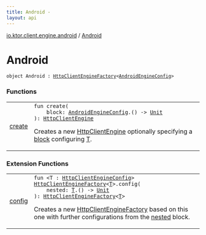 ```yaml
---
title: Android - 
layout: api
---
```


<div class='api-docs-breadcrumbs'><a href="../index.html">io.ktor.client.engine.android</a> / <a href="./index.html">Android</a></div>

# Android

<div class="signature"><code><span class="keyword">object </span><span class="identifier">Android</span>&nbsp;<span class="symbol">:</span>&nbsp;<a href="../../io.ktor.client.engine/-http-client-engine-factory/index.html"><span class="identifier">HttpClientEngineFactory</span></a><span class="symbol">&lt;</span><a href="../-android-engine-config/index.html"><span class="identifier">AndroidEngineConfig</span></a><span class="symbol">&gt;</span></code></div>

### Functions

<table class="api-docs-table">
<tbody>
<tr>
<td markdown="1">

<a href="create.html">create</a>


</td>
<td markdown="1">
<div class="signature"><code><span class="keyword">fun </span><span class="identifier">create</span><span class="symbol">(</span><br/>&nbsp;&nbsp;&nbsp;&nbsp;<span class="parameterName" id="io.ktor.client.engine.android.Android$create(kotlin.Function1((io.ktor.client.engine.android.AndroidEngineConfig, kotlin.Unit)))/block">block</span><span class="symbol">:</span>&nbsp;<a href="../-android-engine-config/index.html"><span class="identifier">AndroidEngineConfig</span></a><span class="symbol">.</span><span class="symbol">(</span><span class="symbol">)</span>&nbsp;<span class="symbol">-&gt;</span>&nbsp;<a href="https://kotlinlang.org/api/latest/jvm/stdlib/kotlin/-unit/index.html"><span class="identifier">Unit</span></a><br/><span class="symbol">)</span><span class="symbol">: </span><a href="../../io.ktor.client.engine/-http-client-engine/index.html"><span class="identifier">HttpClientEngine</span></a></code></div>

Creates a new <a href="../../io.ktor.client.engine/-http-client-engine/index.html">HttpClientEngine</a> optionally specifying a <a href="create.html#io.ktor.client.engine.android.Android$create(kotlin.Function1((io.ktor.client.engine.android.AndroidEngineConfig, kotlin.Unit)))/block">block</a> configuring <a href="#">T</a>.


</td>
</tr>
</tbody>
</table>

### Extension Functions

<table class="api-docs-table">
<tbody>
<tr>
<td markdown="1">

<a href="../../io.ktor.client.engine/config.html">config</a>


</td>
<td markdown="1">
<div class="signature"><code><span class="keyword">fun </span><span class="symbol">&lt;</span><span class="identifier">T</span>&nbsp;<span class="symbol">:</span>&nbsp;<a href="../../io.ktor.client.engine/-http-client-engine-config/index.html"><span class="identifier">HttpClientEngineConfig</span></a><span class="symbol">&gt;</span> <a href="../../io.ktor.client.engine/-http-client-engine-factory/index.html"><span class="identifier">HttpClientEngineFactory</span></a><span class="symbol">&lt;</span><a href="../../io.ktor.client.engine/config.html#T"><span class="identifier">T</span></a><span class="symbol">&gt;</span><span class="symbol">.</span><span class="identifier">config</span><span class="symbol">(</span><br/>&nbsp;&nbsp;&nbsp;&nbsp;<span class="parameterName" id="io.ktor.client.engine$config(io.ktor.client.engine.HttpClientEngineFactory((io.ktor.client.engine.config.T)), kotlin.Function1((io.ktor.client.engine.config.T, kotlin.Unit)))/nested">nested</span><span class="symbol">:</span>&nbsp;<a href="../../io.ktor.client.engine/config.html#T"><span class="identifier">T</span></a><span class="symbol">.</span><span class="symbol">(</span><span class="symbol">)</span>&nbsp;<span class="symbol">-&gt;</span>&nbsp;<a href="https://kotlinlang.org/api/latest/jvm/stdlib/kotlin/-unit/index.html"><span class="identifier">Unit</span></a><br/><span class="symbol">)</span><span class="symbol">: </span><a href="../../io.ktor.client.engine/-http-client-engine-factory/index.html"><span class="identifier">HttpClientEngineFactory</span></a><span class="symbol">&lt;</span><a href="../../io.ktor.client.engine/config.html#T"><span class="identifier">T</span></a><span class="symbol">&gt;</span></code></div>

Creates a new <a href="../../io.ktor.client.engine/-http-client-engine-factory/index.html">HttpClientEngineFactory</a> based on this one
with further configurations from the <a href="../../io.ktor.client.engine/config.html#io.ktor.client.engine$config(io.ktor.client.engine.HttpClientEngineFactory((io.ktor.client.engine.config.T)), kotlin.Function1((io.ktor.client.engine.config.T, kotlin.Unit)))/nested">nested</a> block.


</td>
</tr>
</tbody>
</table>
